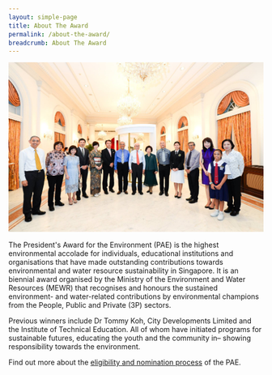 ```yaml
---
layout: simple-page
title: About The Award
permalink: /about-the-award/
breadcrumb: About The Award
---
```


![About the Award](/images/pae-about.png)

The President's Award for the Environment (PAE) is the highest environmental accolade for individuals, educational institutions and organisations that have made outstanding contributions towards environmental and water resource sustainability in Singapore. It is an biennial award organised by the Ministry of the Environment and Water Resources (MEWR) that recognises and honours the sustained environment- and water-related contributions by environmental champions from the People, Public and Private (3P) sectors.

Previous winners include Dr Tommy Koh, City Developments Limited and the Institute of Technical Education. All of whom have initiated programs for sustainable futures, educating the youth and the community in– showing responsibility towards the environment.

Find out more about the [eligibility and nomination process](/nominate/) of the PAE.

